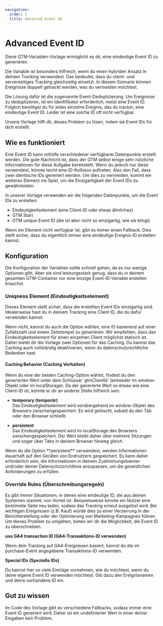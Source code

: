 ```yaml
---
navigation:
  order: 1
  title: Advanced Event ID
---
```


# Advanced Event ID

Diese GTM-Variablen-Vorlage ermöglicht es dir, eine eindeutige Event ID zu generieren.

Die Variable ist besonders hilfreich, wenn du einen hybriden Ansatz in deinem Tracking verwendest. Das bedeutet, dass du client- und serverseitiges Tracking gleichzeitig einsetzt. In diesem Szenario können Ereignisse doppelt getrackt werden, was du vermeiden möchtest.

Die Lösung dafür ist die sogenannte Event-Deduplizierung. Um Ereignisse zu deduplizieren, ist ein Identifikator erforderlich, meist eine Event ID. Folglich benötigst du für jedes einzelne Ereignis, das du trackst, eine eindeutige Event ID. Leider ist eine solche ID oft nicht verfügbar.

Unsere Vorlage hilft dir, dieses Problem zu lösen, indem sie Event IDs für dich erstellt.

## Wie es funktioniert

Eine Event ID kann mithilfe verschiedener verfügbarer Datenpunkte erstellt werden. Die gute Nachricht ist, dass der GTM selbst einige sehr nützliche Informationen für diese Aufgabe bereitstellt. Wenn du jedoch nur diese verwendest, könnte leicht eine ID-Kollision auftreten. Also den Fall, dass zwei identische IDs generiert werden. Um dies zu vermeiden, kommt ein weiteres Element ins Spiel, um die Einzigartigkeit der Event IDs zu gewährleisten.

In unserer Vorlage verwenden wir die folgenden Datenpunkte, um die Event IDs zu erstellen:

- Eindeutigkeitselement (eine Client-ID oder etwas ähnliches)
- GTM Start
- GTM unique Event ID (die ist aber nicht so einzigartig, wie sie klingt)

Wenn ein Element nicht verfügbar ist, gibt es immer einen Fallback. Dies stellt sicher, dass du eigentlich immer eine eindeutige Ereignis-ID erstellen kannst.

## Konfiguration

Die Konfiguration der Variablen sollte schnell gehen, da es nur wenige Optionen gibt. Aber sie sind leistungsstark genug, dass du in deinem gesamten GTM-Container nur eine einzige Event-ID-Variable erstellen brauchst.

### Uniqness Element (Eindeutigkeitselement)

Dieses Element stellt sicher, dass die erstellten Event IDs einzigartig sind. Idealerweise hast du in deinem Tracking eine Client ID, die du dafür verwenden kannst.

Wenn nicht, kannst du auch die Option wählen, eine ID basierend auf einer Zufallszahl und einem Zeitstempel zu generieren. Wir empfehlen, dass das Eindeutigkeitselement für einen einzelnen Client möglichst statisch ist. Daher bietet dir die Vorlage zwei Optionen für das Caching. Du kannst das Caching auch vollständig deaktivieren, wenn du datenschutzrechtliche Bedenken hast.

#### Caching Behavior (Caching Verhalten)

<blockqoute type="tip" isSingleParagraph>
Wenn du eine der beiden Caching-Option wählst, findest du den generierten Wert unter dem Schlüssel `gtmClientId` (entweder im window-Objekt oder im localStorage). Da der generierte Wert so etwas wie eine Client-ID ist, könnte er dir an anderer Stelle hilfreich sein.
</blockqoute>

- **temporary (temporär)**  
  Das Eindeutigkeitselement wird vorübergehend im window-Objekt des Browsers zwischengespeichert. Es wird gelöscht, sobald du den Tab oder den Browser schließt.

- **persistent**  
  Das Eindeutigkeitselement wird im localStorage des Browsers zwischengespeichert. Der Wert bleibt daher über mehrere Sitzungen und sogar über Tabs in deinem Browser hinweg gleich.

<blockqoute type="warning" isSingleParagraph>
Wenn du die Option **persistent** verwendest, werden Informationen dauerhaft auf den Geräten von Endnutzern gespeichert. Es kann daher erforderlich sein, die Informationen in deinem Zustimmungsbanner und/oder deiner Datenschutzrichtlinie anzupassen, um die gesetzlichen Anforderungen zu erfüllen.
</blockqoute>

### Override Rules (Überschreibungsregeln)

Es gibt immer Situationen, in denen eine eindeutige ID, die aus deinen Systemen stammt, von Vorteil ist. Beispielsweise könnte ein Nutzer eine bestimmte Seite neu laden, sodass das Tracking erneut ausgelöst wird. Bei wichtigen Ereignissen (z.B. Kauf) würde dies zu einer Verzerrung in der Berichterstellung oder der Optimierung von Marketing-Kampagnen führen. Um dieses Problem zu umgehen, bieten wir dir die Möglichkeit, die Event ID zu überschreiben.

**use GA4 transaction ID (GA4-Transaktions-ID verwenden)**

Wenn dein Tracking auf GA4-Ereignissen basiert, kannst du die im purchase-Event angegebene Transaktions-ID verwenden.

**Special IDs (Spezielle IDs)**

Du kannst hier so viele Einträge vornehmen, wie du möchtest, wenn du deine eigene Event ID verwenden möchtest. Gib dazu den Ereignisnamen und deine vorhandene ID ein.

## Gut zu wissen

Im Code des Vorlage gibt es verschiedene Fallbacks, sodass immer eine Event ID generiert wird. Daher ist ein undefinierter Wert in einer deiner Eingaben kein Problem.
